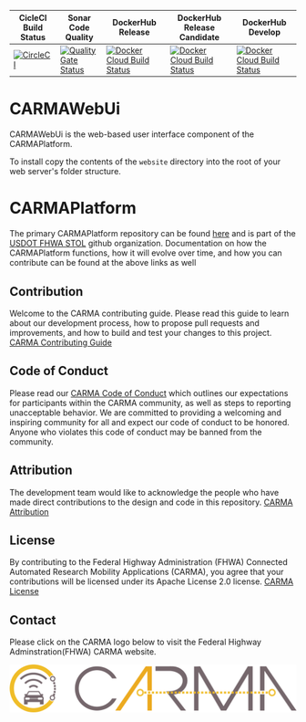 | CicleCI Build Status | Sonar Code Quality | DockerHub Release | DockerHub Release Candidate | DockerHub Develop |
|------|-----|-----|-----|-----|
[![CircleCI](https://img.shields.io/circleci/build/gh/usdot-fhwa-stol/carma-web-ui/develop?label=CircleCI)](https://app.circleci.com/pipelines/github/usdot-fhwa-stol/carma-web-ui?branch=develop) | [![Quality Gate Status](https://sonarcloud.io/api/project_badges/measure?project=usdot-fhwa-stol_CARMAWebUi&metric=alert_status)](https://sonarcloud.io/dashboard?id=usdot-fhwa-stol_CARMAWebUi) | [![Docker Cloud Build Status](https://img.shields.io/docker/cloud/build/usdotfhwastol/carma-web-ui?label=Carma-Web-UI)](https://hub.docker.com/repository/docker/usdotfhwastol/carma-web-ui) | [![Docker Cloud Build Status](https://img.shields.io/docker/cloud/build/usdotfhwastolcandidate/carma-web-ui?label=Carma-Web-UI)](https://hub.docker.com/repository/docker/usdotfhwastolcandidate/carma-web-ui) | [![Docker Cloud Build Status](https://img.shields.io/docker/cloud/build/usdotfhwastoldev/carma-web-ui?label=Carma-Web-UI)](https://hub.docker.com/repository/docker/usdotfhwastoldev/carma-web-ui)

# CARMAWebUi
CARMAWebUi is the web-based user interface component of the CARMAPlatform.

To install copy the contents of the `website` directory into the root of your web server's folder structure.

# CARMAPlatform
The primary CARMAPlatform repository can be found [here](https://github.com/usdot-fhwa-stol/carma-platform) and is part of the [USDOT FHWA STOL](https://github.com/usdot-fhwa-stol/)
github organization. Documentation on how the CARMAPlatform functions, how it will evolve over time, and how you can contribute can be found at the above links as well

## Contribution
Welcome to the CARMA contributing guide. Please read this guide to learn about our development process, how to propose pull requests and improvements, and how to build and test your changes to this project. [CARMA Contributing Guide](https://github.com/usdot-fhwa-stol/carma-platform/blob/develop/Contributing.md) 

## Code of Conduct 
Please read our [CARMA Code of Conduct](https://github.com/usdot-fhwa-stol/carma-platform/blob/develop/Code_of_Conduct.md) which outlines our expectations for participants within the CARMA community, as well as steps to reporting unacceptable behavior. We are committed to providing a welcoming and inspiring community for all and expect our code of conduct to be honored. Anyone who violates this code of conduct may be banned from the community.

## Attribution
The development team would like to acknowledge the people who have made direct contributions to the design and code in this repository. [CARMA Attribution](https://github.com/usdot-fhwa-stol/carma-platform/blob/develop/ATTRIBUTION.txt) 

## License
By contributing to the Federal Highway Administration (FHWA) Connected Automated Research Mobility Applications (CARMA), you agree that your contributions will be licensed under its Apache License 2.0 license. [CARMA License](https://github.com/usdot-fhwa-stol/carma-platform/blob/develop/docs/License.md) 

## Contact
Please click on the CARMA logo below to visit the Federal Highway Adminstration(FHWA) CARMA website.

[![CARMA Image](https://raw.githubusercontent.com/usdot-fhwa-stol/carma-platform/develop/docs/image/CARMA_icon.png)](https://highways.dot.gov/research/research-programs/operations/CARMA)
